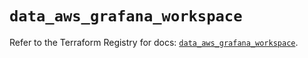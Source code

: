 # `data_aws_grafana_workspace`

Refer to the Terraform Registry for docs: [`data_aws_grafana_workspace`](https://registry.terraform.io/providers/hashicorp/aws/4.54.0/docs/data-sources/grafana_workspace).
